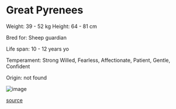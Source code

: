 # Great Pyrenees

Weight: 39 - 52 kg
Height: 64 - 81 cm

Bred for: Sheep guardian

Life span: 10 - 12 years yo

Temperament: Strong Willed, Fearless, Affectionate, Patient, Gentle, Confident

Origin: not found

![image](https://cdn2.thedogapi.com/images/B12uzg9V7_1280.png)

[source](https://api.thedogapi.com/v1/breeds/125)
